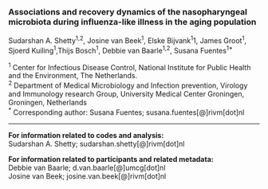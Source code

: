 

### Associations and recovery dynamics of the nasopharyngeal microbiota during influenza-like illness in the aging population   


Sudarshan A. Shetty<sup>1,2</sup>, Josine van Beek<sup>1</sup>, Elske Bijvank<sup>1</sup>1, James Groot<sup>1</sup>, Sjoerd Kuiling<sup>1</sup>,Thijs Bosch<sup>1</sup>, Debbie van Baarle<sup>1,2</sup>, Susana Fuentes<sup>1*</sup>   

<sup>1</sup> Center for Infectious Disease Control, National Institute for Public Health and the Environment, The Netherlands.   
<sup>2</sup> Department of Medical Microbiology and Infection prevention, Virology and Immunology research Group, University Medical Center Groningen, Groningen, Netherlands   
<sup>*</sup> Corresponding author: Susana Fuentes; susana.fuentes[@]rivm[dot]nl    

---   

**For information related to codes and analysis:**   
  Sudarshan A. Shetty; sudarshan.shetty[@]rivm[dot]nl  

**For information related to participants and related metadata:**    
  Debbie van Baarle; d.van.baarle[@]umcg[dot]nl  
  Josine van Beek; josine.van.beek[@]rivm[dot]nl   
  
  
